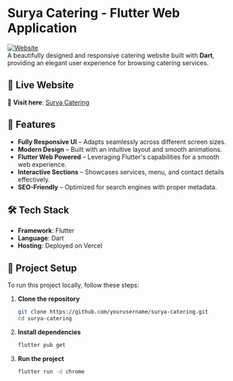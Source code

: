 # Surya Catering - Flutter Web Application  

[![Website](https://img.shields.io/website?url=https%3A%2F%2Fwww.suryacatering.online)](https://www.suryacatering.online)  
A beautifully designed and responsive catering website built with **Dart**, providing an elegant user experience for browsing catering services.

## 🌟 Live Website  
🔗 **Visit here**: [Surya Catering](https://www.suryacatering.online)

## 🚀 Features  
- **Fully Responsive UI** – Adapts seamlessly across different screen sizes.  
- **Modern Design** – Built with an intuitive layout and smooth animations.  
- **Flutter Web Powered** – Leveraging Flutter's capabilities for a smooth web experience.  
- **Interactive Sections** – Showcases services, menu, and contact details effectively.  
- **SEO-Friendly** – Optimized for search engines with proper metadata.

## 🛠️ Tech Stack  
- **Framework**: Flutter  
- **Language**: Dart  
- **Hosting**: Deployed on Vercel  

## 📂 Project Setup  
To run this project locally, follow these steps:  

1. **Clone the repository**  
   ```sh
   git clone https://github.com/yourusername/surya-catering.git
   cd surya-catering
2. **Install dependencies**
   ```sh
   flutter pub get
3. **Run the project**
   ```sh
   flutter run -d chrome
